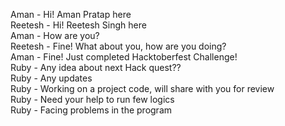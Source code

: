 Aman - Hi! Aman Pratap here  
Reetesh - Hi! Reetesh Singh here  
Aman - How are you?  
Reetesh - Fine! What about you, how are you doing?  
Aman - Fine! Just completed Hacktoberfest Challenge!  
Ruby - Any idea about next Hack quest??  
Ruby - Any updates  
Ruby - Working on a project code, will share with you for review  
Ruby - Need your help to run few logics  
Ruby - Facing problems in the program  

